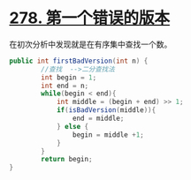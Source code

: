 # [278. 第一个错误的版本](https://leetcode-cn.com/problems/first-bad-version/submissions/)

在初次分析中发现就是在有序集中查找一个数。
```java
public int firstBadVersion(int n) {
        //查找  -->二分查找法
        int begin = 1;
        int end = n;        
        while(begin < end){
            int middle = (begin + end) >> 1;
            if(isBadVersion(middle)){
                end = middle;
            } else {
                begin = middle +1;
            }
        }
        return begin;
}
```